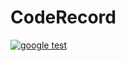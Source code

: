 # CodeRecord

[![google test](https://github.com/RainBowAurora/CodeRecord/actions/workflows/build.yml/badge.svg)](https://github.com/RainBowAurora/CodeRecord/actions/workflows/build.yml)

